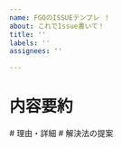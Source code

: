 ```yaml
---
name: FGOのISSUEテンプレ ！
about: これでIssue書いて！
title: ''
labels: ''
assignees: ''

---
```


# 内容要約
<!-- ここにIssue内容の要約を書いてね --!>

# 理由・詳細
<!-- なぜその提案をしたか／どのような条件で発生したか／など --!>

# 解決法の提案
<!-- こうすればいいんじゃね？ --!>
